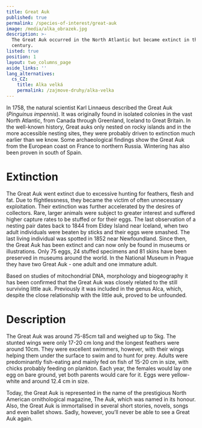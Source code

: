 ```yaml
---
title: Great Auk
published: true
permalink: /species-of-interest/great-auk
image: /media/alka_obrazek.jpg
description: >-
  The Great Auk occurred in the North Atlantic but became extinct in the 19th
  century.
listed: true
position: 1
layout: two_columns_page
aside_links: ''
lang_alternatives:
  cs_CZ:
    title: Alka velká
    permalink: /zajmove-druhy/alka-velka
---
```

In 1758, the natural scientist Karl Linnaeus described the Great Auk (_Pinguinus impennis_). It was originally found in isolated colonies in the vast North Atlantic, from Canada through Greenland, Iceland to Great Britain. In the well-known history, Great auks only nested on rocky islands and in the more accessible nesting sites, they were probably driven to extinction much earlier than we know. Some archaeological findings show the Great Auk from the European coast on France to northern Russia. Wintering has also been proven in south of Spain.

# Extinction

The Great Auk went extinct due to excessive hunting for feathers, flesh and fat. Due to flightlessness, they became the victim of often unnecessary exploitation. Their extinction was further accelerated by the desires of collectors. Rare, larger animals were subject to greater interest and suffered higher capture rates to be stuffed or for their eggs. The last observation of a nesting pair dates back to 1844 from Eldey Island near Iceland, when two adult individuals were beaten by sticks and their eggs were smashed. The last living individual was spotted in 1852 near Newfoundland. Since then, the Great Auk has been extinct and can now only be found in museums or illustrations. Only 75 eggs, 24 stuffed specimens and 81 skins have been preserved in museums around the world. In the National Museum in Prague they have two Great Auk - one adult and one immature adult.

Based on studies of mitochondrial DNA, morphology and biogeography it has been confirmed that the Great Auk was closely related to the still surviving little auk. Previously it was included in the genus Alca, which, despite the close relationship with the little auk, proved to be unfounded.

# Description

The Great Auk was around 75-85cm tall and weighed up to 5kg. The stunted wings were only 17-20 cm long and the longest feathers were around 10cm. They were excellent swimmers, however, with their wings helping them under the surface to swim and to hunt for prey. Adults were predominantly fish-eating and mainly fed on fish of 15-20 cm in size, with chicks probably feeding on plankton. Each year, the females would lay one egg on bare ground, yet both parents would care for it. Eggs were yellow-white and around 12.4 cm in size. 

Today, the Great Auk is represented in the name of the prestigious North American ornithological magazine, The Auk, which was named in its honour. Also, the Great Auk is immortalised in several short stories, novels, songs and even ballet shows. Sadly, however, you’ll never be able to see a Great Auk again.
